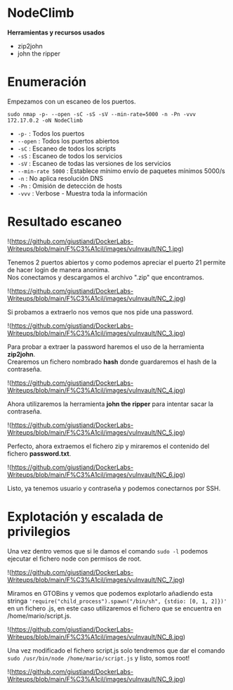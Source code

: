 # NodeClimb  
**Herramientas y recursos usados**  
- zip2john
- john the ripper


# Enumeración

Empezamos con un escaneo de los puertos.

`sudo nmap -p- --open -sC -sS -sV --min-rate=5000 -n -Pn -vvv 172.17.0.2 -oN NodeClimb`  

- `-p-` : Todos los puertos
- `--open` : Todos los puertos abiertos
- `-sC` : Escaneo de todos los scripts
- `-sS` : Escaneo de todos los servicios
- `-sV` : Escaneo de todas las versiones de los servicios
- `--min-rate 5000` : Establece mínimo envío de paquetes mínimos 5000/s
- `-n` : No aplica resolución DNS
- `-Pn` : Omisión de detección de hosts
- `-vvv` : Verbose - Muestra toda la información

# Resultado escaneo  

!(https://github.com/giustiand/DockerLabs-Writeups/blob/main/F%C3%A1cil/images/vulnvault/NC_1.jpg)    

Tenemos 2 puertos abiertos y como podemos apreciar el puerto 21 permite de hacer login de manera anonima.  
Nos conectamos y descargamos el archivo ".zip" que encontramos.  

!(https://github.com/giustiand/DockerLabs-Writeups/blob/main/F%C3%A1cil/images/vulnvault/NC_2.jpg)     

Si probamos a extraerlo nos vemos que nos pide una password.   

!(https://github.com/giustiand/DockerLabs-Writeups/blob/main/F%C3%A1cil/images/vulnvault/NC_3.jpg)   

Para probar a extraer la password haremos el uso de la herramienta **zip2john**.  
Crearemos un fichero nombrado **hash** donde guardaremos el hash de la contraseña.   

!(https://github.com/giustiand/DockerLabs-Writeups/blob/main/F%C3%A1cil/images/vulnvault/NC_4.jpg)     

Ahora utilizaremos la herramienta **john the ripper** para intentar sacar la contraseña.  

!(https://github.com/giustiand/DockerLabs-Writeups/blob/main/F%C3%A1cil/images/vulnvault/NC_5.jpg)  

Perfecto, ahora extraemos el fichero zip y miraremos el contenido del fichero **password.txt**.  

!(https://github.com/giustiand/DockerLabs-Writeups/blob/main/F%C3%A1cil/images/vulnvault/NC_6.jpg)     

Listo, ya tenemos usuario y contraseña y podemos conectarnos por SSH.  

# Explotación y escalada de privilegios   

Una vez dentro vemos que si le damos el comando `sudo -l` podemos ejecutar el fichero node con permisos de root.  

!(https://github.com/giustiand/DockerLabs-Writeups/blob/main/F%C3%A1cil/images/vulnvault/NC_7.jpg)    

Miramos en GTOBins y vemos que podemos explotarlo añadiendo esta stringa `'require("child_process").spawn("/bin/sh", {stdio: [0, 1, 2]})'` en un fichero .js, en este caso utilizaremos el fichero que se encuentra en /home/mario/script.js.  

!(https://github.com/giustiand/DockerLabs-Writeups/blob/main/F%C3%A1cil/images/vulnvault/NC_8.jpg)      

Una vez modificado el fichero script.js solo tendremos que dar el comando `sudo /usr/bin/node /home/mario/script.js`  y listo, somos root!  

!(https://github.com/giustiand/DockerLabs-Writeups/blob/main/F%C3%A1cil/images/vulnvault/NC_9.jpg)   









